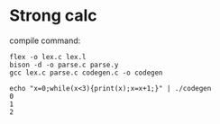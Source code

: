 # Strong calc

compile command:
``` shell
flex -o lex.c lex.l
bison -d -o parse.c parse.y
gcc lex.c parse.c codegen.c -o codegen

echo "x=0;while(x<3){print(x);x=x+1;}" | ./codegen
0
1
2
